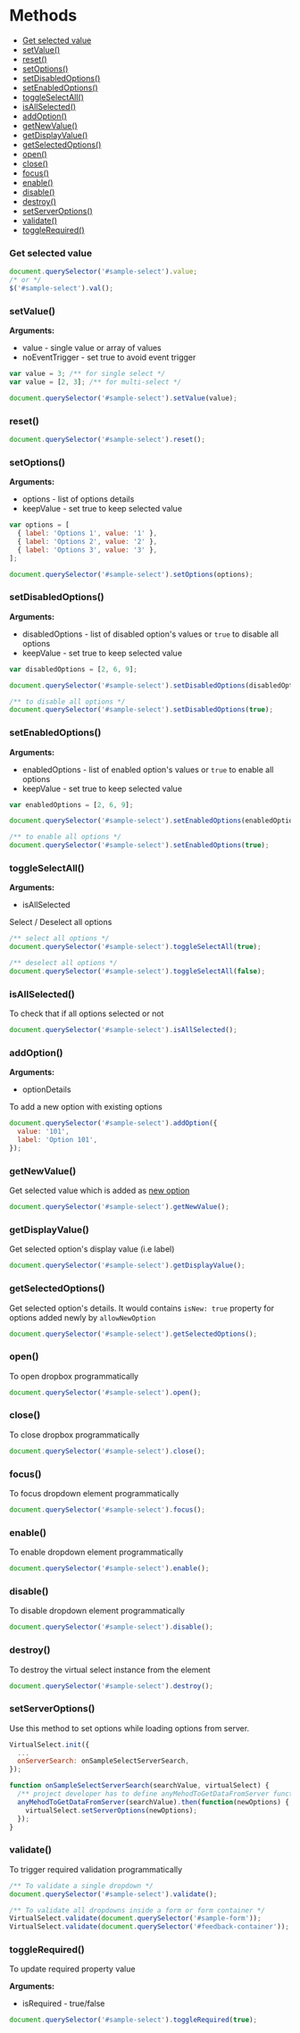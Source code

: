# Methods

- [Get selected value](#get-selected-value)
- [setValue()](#setvalue)
- [reset()](#reset)
- [setOptions()](#setoptions)
- [setDisabledOptions()](#setdisabledoptions)
- [setEnabledOptions()](#setenabledoptions)
- [toggleSelectAll()](#toggleselectall)
- [isAllSelected()](#isallselected)
- [addOption()](#addoption)
- [getNewValue()](#getnewvalue)
- [getDisplayValue()](#getdisplayvalue)
- [getSelectedOptions()](#getselectedoptions)
- [open()](#open)
- [close()](#close)
- [focus()](#focus)
- [enable()](#enable)
- [disable()](#disable)
- [destroy()](#destroy)
- [setServerOptions()](#setserveroptions)
- [validate()](#validate)
- [toggleRequired()](#togglerequired)

### Get selected value

```js
document.querySelector('#sample-select').value;
/* or */
$('#sample-select').val();
```

### setValue()

**Arguments:**

- value - single value or array of values
- noEventTrigger - set true to avoid event trigger

```js
var value = 3; /** for single select */
var value = [2, 3]; /** for multi-select */

document.querySelector('#sample-select').setValue(value);
```

### reset()

```js
document.querySelector('#sample-select').reset();
```

### setOptions()

**Arguments:**

- options - list of options details
- keepValue - set true to keep selected value

```js
var options = [
  { label: 'Options 1', value: '1' },
  { label: 'Options 2', value: '2' },
  { label: 'Options 3', value: '3' },
];

document.querySelector('#sample-select').setOptions(options);
```

### setDisabledOptions()

**Arguments:**

- disabledOptions - list of disabled option's values or `true` to disable all options
- keepValue - set true to keep selected value

```js
var disabledOptions = [2, 6, 9];

document.querySelector('#sample-select').setDisabledOptions(disabledOptions);

/** to disable all options */
document.querySelector('#sample-select').setDisabledOptions(true);
```

### setEnabledOptions()

**Arguments:**

- enabledOptions - list of enabled option's values or `true` to enable all options
- keepValue - set true to keep selected value

```js
var enabledOptions = [2, 6, 9];

document.querySelector('#sample-select').setEnabledOptions(enabledOptions);

/** to enable all options */
document.querySelector('#sample-select').setEnabledOptions(true);
```

### toggleSelectAll()

**Arguments:**

- isAllSelected

Select / Deselect all options

```js
/** select all options */
document.querySelector('#sample-select').toggleSelectAll(true);

/** deselect all options */
document.querySelector('#sample-select').toggleSelectAll(false);
```

### isAllSelected()

To check that if all options selected or not

```js
document.querySelector('#sample-select').isAllSelected();
```

### addOption()

**Arguments:**

- optionDetails

To add a new option with existing options

```js
document.querySelector('#sample-select').addOption({
  value: '101',
  label: 'Option 101',
});
```

### getNewValue()

Get selected value which is added as [new option](https://sa-si-dev.github.io/virtual-select/#/examples?id=allow-to-add-new-option)

```js
document.querySelector('#sample-select').getNewValue();
```

### getDisplayValue()

Get selected option's display value (i.e label)

```js
document.querySelector('#sample-select').getDisplayValue();
```

### getSelectedOptions()

Get selected option's details.
It would contains `isNew: true` property for options added newly by `allowNewOption`

```js
document.querySelector('#sample-select').getSelectedOptions();
```

### open()

To open dropbox programmatically

```js
document.querySelector('#sample-select').open();
```

### close()

To close dropbox programmatically

```js
document.querySelector('#sample-select').close();
```

### focus()

To focus dropdown element programmatically

```js
document.querySelector('#sample-select').focus();
```

### enable()

To enable dropdown element programmatically

```js
document.querySelector('#sample-select').enable();
```

### disable()

To disable dropdown element programmatically

```js
document.querySelector('#sample-select').disable();
```

### destroy()

To destroy the virtual select instance from the element

```js
document.querySelector('#sample-select').destroy();
```

### setServerOptions()

Use this method to set options while loading options from server.

```js
VirtualSelect.init({
  ...
  onServerSearch: onSampleSelectServerSearch,
});

function onSampleSelectServerSearch(searchValue, virtualSelect) {
  /** project developer has to define anyMehodToGetDataFromServer function to make API call */
  anyMehodToGetDataFromServer(searchValue).then(function(newOptions) {
    virtualSelect.setServerOptions(newOptions);
  });
}
```

### validate()

To trigger required validation programmatically

```js
/** To validate a single dropdown */
document.querySelector('#sample-select').validate();

/** To validate all dropdowns inside a form or form container */
VirtualSelect.validate(document.querySelector('#sample-form'));
VirtualSelect.validate(document.querySelector('#feedback-container'));
```

### toggleRequired()

To update required property value

**Arguments:**

- isRequired - true/false

```js
document.querySelector('#sample-select').toggleRequired(true);
```